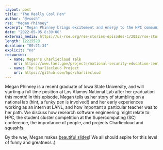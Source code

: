 ```yaml
---
layout: post
title: "The Really Cool Pen"
author: "@vsoch"
rse: "Megan Phinney"
excerpt: "Megan Phinney brings excitement and energy to the HPC community, and her story started with a cool pen."
date: "2022-05-05 8:30:00"
external_media: https://us-rse.org/rse-stories-episodes-1/2022/rse-stories-megan-phinney-episode-73.mp3
length: 12225528
duration: "00:21:34"
explicit: "no"
resources:
  - name: Megan's Charliecloud Talk
    url: https://www.lanl.gov/projects/national-security-education-center/information-science-technology/_assets/docs/2020-si-docs/2020-si-project5.pdf
  - name: The Charliecloud Project
    url: https://github.com/hpc/charliecloud
--- 
```


Megan Phinney is a recent graduate of Iowa State University, and will starting a full time position at Los Alamos National
Lab after her graduation this month! In this episode, Megan tells us her story of stumbling on a national lab (hint, a funky pen is involved!)
and her early experiences working as an intern at LANL, and how important a particular teacher was to her path. We discuss
how research software engineering might relate to HPC, the student cluster competition at the Supercomputing (SC) conference, 
the importance of people, and projects Charliecloud and squashfs.

By the way, Megan makes [beautiful slides](https://www.lanl.gov/projects/national-security-education-center/information-science-technology/_assets/docs/2020-si-docs/2020-si-project5.pdf)! We all should aspire for this level of funny and greatness :)
